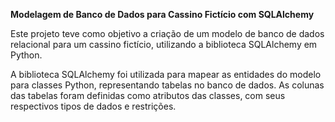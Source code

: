 **Modelagem de Banco de Dados para Cassino Fictício com SQLAlchemy**

Este projeto teve como objetivo a criação de um modelo de banco de dados relacional para um cassino fictício, utilizando a biblioteca SQLAlchemy em Python.

A biblioteca SQLAlchemy foi utilizada para mapear as entidades do modelo para classes Python, representando tabelas no banco de dados. As colunas das tabelas foram definidas como atributos das classes, com seus respectivos tipos de dados e restrições.
